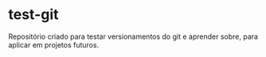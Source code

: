 # test-git
 Repositório criado para testar versionamentos do git e aprender sobre, para aplicar em projetos futuros.
